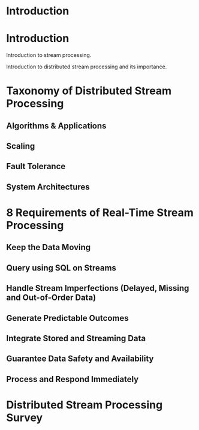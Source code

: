 # Introduction

# Introduction

Introduction to stream processing.

Introduction to distributed stream processing and its importance.

# Taxonomy of Distributed Stream Processing

## Algorithms & Applications

## Scaling

## Fault Tolerance

## System Architectures

# 8 Requirements of Real-Time Stream Processing

## Keep the Data Moving

## Query using SQL on Streams

## Handle Stream Imperfections (Delayed, Missing and Out-of-Order Data)

## Generate Predictable Outcomes

## Integrate Stored and Streaming Data

## Guarantee Data Safety and Availability

## Process and Respond Immediately

# Distributed Stream Processing Survey

